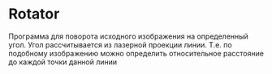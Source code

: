 # Rotator
Программа для поворота исходного изображения на определенный угол. Угол рассчитывается из лазерной проекции линии. Т.е. по подобному изображению можно определить относительное расстояние до каждой точки данной линии
